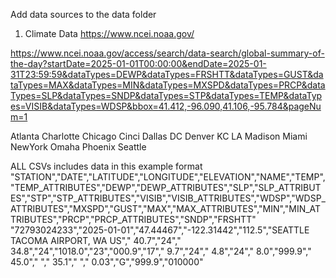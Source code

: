 Add data sources to the data folder

1. Climate Data
https://www.ncei.noaa.gov/

https://www.ncei.noaa.gov/access/search/data-search/global-summary-of-the-day?startDate=2025-01-01T00:00:00&endDate=2025-01-31T23:59:59&dataTypes=DEWP&dataTypes=FRSHTT&dataTypes=GUST&dataTypes=MAX&dataTypes=MIN&dataTypes=MXSPD&dataTypes=PRCP&dataTypes=SLP&dataTypes=SNDP&dataTypes=STP&dataTypes=TEMP&dataTypes=VISIB&dataTypes=WDSP&bbox=41.412,-96.090,41.106,-95.784&pageNum=1

Atlanta
Charlotte
Chicago
Cinci
Dallas
DC
Denver
KC
LA
Madison
Miami
NewYork
Omaha
Phoenix
Seattle

ALL CSVs includes data in this example format
"STATION","DATE","LATITUDE","LONGITUDE","ELEVATION","NAME","TEMP","TEMP_ATTRIBUTES","DEWP","DEWP_ATTRIBUTES","SLP","SLP_ATTRIBUTES","STP","STP_ATTRIBUTES","VISIB","VISIB_ATTRIBUTES","WDSP","WDSP_ATTRIBUTES","MXSPD","GUST","MAX","MAX_ATTRIBUTES","MIN","MIN_ATTRIBUTES","PRCP","PRCP_ATTRIBUTES","SNDP","FRSHTT"
"72793024233","2025-01-01","47.44467","-122.31442","112.5","SEATTLE TACOMA AIRPORT, WA US","  40.7","24","  34.8","24","1018.0","23","000.9","17","  9.7","24","  4.8","24","  8.0","999.9","  45.0"," ","  35.1"," "," 0.03","G","999.9","010000"